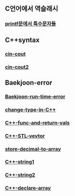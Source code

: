 ## C언어에서 역슬래시 
### [printf문에서 특수문자들](https://m.blog.naver.com/angelcorean/220804530449)
## C++syntax
### [cin-cout](https://starrykss.tistory.com/750)
### [cin-cout2](https://coding-factory.tistory.com/479)
## Baekjoon-error
### [Baekjoon-run-time-error](https://www.secmem.org/blog/2020/09/19/rte/)
### [change-type-in-C++](https://mynameisdabin.tistory.com/20)
### [C++-func-and-return-vals](https://boycoding.tistory.com/138)
### [C++-STL-vevtor](https://coding-factory.tistory.com/596)
### [store-decimal-to-array](https://blog.naver.com/occidere/220790000403)
### [C++-string1](https://boycoding.tistory.com/178)
### [C++-string2](https://jhnyang.tistory.com/115)
### [C++-declare-array](https://www.uwangg.com/36)